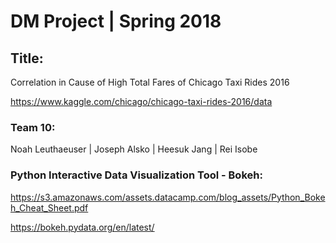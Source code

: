 # DM Project | Spring 2018

## Title: 
Correlation in Cause of High Total Fares of Chicago Taxi Rides 2016

https://www.kaggle.com/chicago/chicago-taxi-rides-2016/data

### Team 10: 
Noah Leuthaeuser | Joseph Alsko | Heesuk Jang | Rei Isobe

### Python Interactive Data Visualization Tool - Bokeh: 

https://s3.amazonaws.com/assets.datacamp.com/blog_assets/Python_Bokeh_Cheat_Sheet.pdf

https://bokeh.pydata.org/en/latest/
